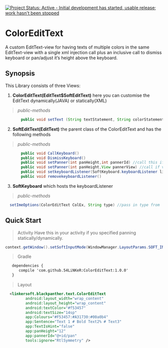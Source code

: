 [![Project Status: Active - Initial development has started, usable release; work hasn't been stopped ](http://www.repostatus.org/badges/0.1.0/active.svg)](http://www.repostatus.org/#active)

ColorEditText
=============
A custom EditText-view for having texts of multiple colors in the same EditText-view with a single xml injection call plus an inclusive call to dismiss keyboard or pan/adjust it’s height above the keyboard.
## Synopsis
This Library consists of three Views:
  1. **ColorEditText(EditText$SoftEditText)** here you can customise the EditText dynamically(JAVA) or statically(XML)
> *public-methods*
```java
       public void setText (String textStatement, String colorStatement, boolean textIsHint)
```
  2. **SoftEditText(EditText)** the parent class of the ColorEditText and has the following methods
> *public-methods*
```java
       public void CallKeyboard()
       public void DismissKeyboard()
       public void setPanner(int panHeight,int pannerId) //call this if view is in activity's root-view
       public void setPanner(int panHeight,View pannerView) //call if view is not / you have a complex positioning of the EditText
       public void setkeyboardListener(SoftKeyboard.keyboardListener listener)
       public void removekeyboardListener()
```
  3. **SoftKeyboard** which  hosts the keyboardListener
> *public-methods*
```java
  setImeOptions(ColorEditText ColEx, String type) //pass in type from 'SoftKeyboard.Type'
```

## Quick Start
> Activity
 Have this in your activity if you specified panning statically/dynamically.
```java
context.getWindow().setSoftInputMode(WindowManager.LayoutParams.SOFT_INPUT_ADJUST_RESIZE);
```
> Gradle
```xml
   dependencies {
      compile 'com.github.54LiNKeR:ColorEditText:1.0.0'
   }
```
> Layout
```xml
  <linkersoft.blackpanther.text.ColorEditText
         android:layout_width="wrap_content"
         android:layout_height="wrap_content"
         android:textColor="#f53457"
         android:textSize="14sp"
         app:Colours="#F53457:#A31730:#00a0b4"
         app:Sentence="Text 1 # Bold Text2% # Text3"
         app:TextIsHint="false"
         app:panHeight="12"
         app:pannerId="@+id/pan"
         tools:ignore="RtlSymmetry" />

```

